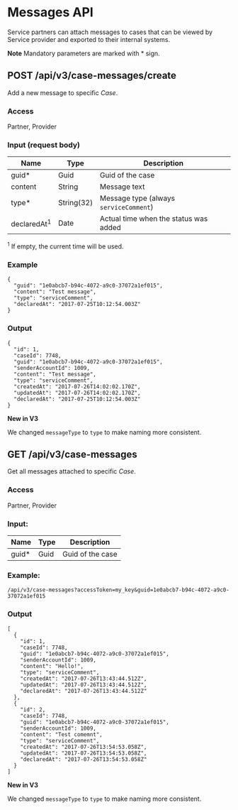 # Messages API

Service partners can attach messages to cases that can be viewed by
Service provider and exported to their internal systems.

**Note** Mandatory parameters are marked with \* sign.

## POST /api/v3/case-messages/create

Add a new message to specific *Case*.

### Access

Partner, Provider

### Input (request body)


| Name            | Type         | Description                                |
|-----------------|--------------|--------------------------------------------|
| guid\*          | Guid         | Guid of the case                           |
| content         | String       | Message text                               |
| type\*          | String(32)   | Message type (always `serviceComment`)     |
| declaredAt<sup>1</sup> | Date      | Actual time when the status was added |

<sup>1</sup> If empty, the current time will be used.

### Example

```
{
  "guid": "1e0abcb7-b94c-4072-a9c0-37072a1ef015",
  "content": "Test message",
  "type": "serviceComment",
  "declaredAt": "2017-07-25T10:12:54.003Z"
}
```

### Output

```
{
  "id": 1,
  "caseId": 7748,
  "guid": "1e0abcb7-b94c-4072-a9c0-37072a1ef015",
  "senderAccountId": 1009,
  "content": "Test message",
  "type": "serviceComment",
  "createdAt": "2017-07-26T14:02:02.170Z",
  "updatedAt": "2017-07-26T14:02:02.170Z",
  "declaredAt": "2017-07-25T10:12:54.003Z"
}
```

**New in V3**

We changed `messageType` to `type` to make naming more consistent.

## GET /api/v3/case-messages

Get all messages attached to specific *Case*.

### Access

Partner, Provider

### Input:

| Name     | Type   | Description        |
|----------|--------|--------------------|
| guid\*   | Guid   | Guid of the case   |

### Example:

```
/api/v3/case-messages?accessToken=my_key&guid=1e0abcb7-b94c-4072-a9c0-37072a1ef015
```

### Output

```
[
  {
    "id": 1,
    "caseId": 7748,
    "guid": "1e0abcb7-b94c-4072-a9c0-37072a1ef015",
    "senderAccountId": 1009,
    "content": "Hello!",
    "type": "serviceComment",
    "createdAt": "2017-07-26T13:43:44.512Z",
    "updatedAt": "2017-07-26T13:43:44.512Z",
    "declaredAt": "2017-07-26T13:43:44.512Z"
  },
  {
    "id": 2,
    "caseId": 7748,
    "guid": "1e0abcb7-b94c-4072-a9c0-37072a1ef015",
    "senderAccountId": 1009,
    "content": "Test comemnt",
    "type": "serviceComment",
    "createdAt": "2017-07-26T13:54:53.058Z",
    "updatedAt": "2017-07-26T13:54:53.058Z",
    "declaredAt": "2017-07-26T13:54:53.058Z"
  }
]
```

**New in V3**

We changed `messageType` to `type` to make naming more consistent.
